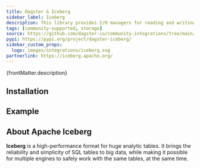 ```yaml
---
title: Dagster & Iceberg
sidebar_label: Iceberg
description: This library provides I/O managers for reading and writing Apache Iceberg tables. It also provides a Dagster resource for accessing Iceberg tables.
tags: [community-supported, storage]
source: https://github.com/dagster-io/community-integrations/tree/main/libraries/dagster-iceberg
pypi: https://pypi.org/project/dagster-iceberg/
sidebar_custom_props:
  logo: images/integrations/iceberg.svg
partnerlink: https://iceberg.apache.org/
---
```


<p>{frontMatter.description}</p>

## Installation

<PackageInstallInstructions packageName="dagster-iceberg" />

## Example

<CodeExample path="docs_snippets/docs_snippets/integrations/iceberg.py" language="python" />

## About Apache Iceberg

**Iceberg** is a high-performance format for huge analytic tables. It brings the reliability and simplicity of SQL tables to big data, while making it possible for multiple engines to safely work with the same tables, at the same time.
